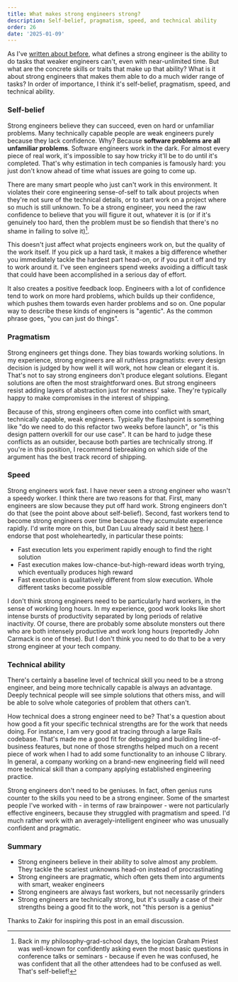 ```yaml
---
title: What makes strong engineers strong?
description: Self-belief, pragmatism, speed, and technical ability
order: 26
date: '2025-01-09'
---
```


As I've [written about before](/weak-engineers), what defines a strong engineer is the ability to do tasks that weaker engineers can't, even with near-unlimited time. But what are the concrete skills or traits that make up that ability? What is it about strong engineers that makes them able to do a much wider range of tasks? In order of importance, I think it's self-belief, pragmatism, speed, and technical ability.

### Self-belief

Strong engineers believe they can succeed, even on hard or unfamiliar problems. Many technically capable people are weak engineers purely because they lack confidence. Why? Because **software problems are all unfamiliar problems**. Software engineers work in the dark. For almost every piece of real work, it's impossible to say how tricky it'll be to do until it's completed. That's why estimation in tech companies is famously hard: you just don't know ahead of time what issues are going to come up.

There are many smart people who just can't work in this environment. It violates their core engineering sense-of-self to talk about projects when they're not sure of the technical details, or to start work on a project where so much is still unknown. To be a strong engineer, you need the raw confidence to believe that you will figure it out, whatever it is (or if it's genuinely too hard, then the problem must be so fiendish that there's no shame in failing to solve it)[^1].

This doesn't just affect what projects engineers work on, but the quality of the work itself. If you pick up a hard task, it makes a big difference whether you immediately tackle the hardest part head-on, or if you put it off and try to work around it. I've seen engineers spend weeks avoiding a difficult task that could have been accomplished in a serious day of effort.

It also creates a positive feedback loop. Engineers with a lot of confidence tend to work on more hard problems, which builds up their confidence, which pushes them towards even harder problems and so on. One popular way to describe these kinds of engineers is "agentic". As the common phrase goes, "you can just do things".

### Pragmatism

Strong engineers get things done. They bias towards working solutions. In my experience, strong engineers are all ruthless pragmatists: every design decision is judged by how well it will work, not how clean or elegant it is. That's not to say strong engineers don't produce elegant solutions. Elegant solutions are often the most straightforward ones. But strong engineers resist adding layers of abstraction just for neatness' sake. They're typically happy to make compromises in the interest of shipping.

Because of this, strong engineers often come into conflict with smart, technically capable, weak engineers. Typically the flashpoint is something like "do we need to do this refactor two weeks before launch", or "is this design pattern overkill for our use case". It can be hard to judge these conflicts as an outsider, because both parties are technically strong. If you're in this position, I recommend tiebreaking on which side of the argument has the best track record of shipping.

### Speed

Strong engineers work fast. I have never seen a strong engineer who wasn't a speedy worker. I think there are two reasons for that. First, many engineers are slow because they put off hard work. Strong engineers don't do that (see the point above about self-belief). Second, fast workers tend to become strong engineers over time because they accumulate experience rapidly. I'd write more on this, but Dan Luu already said it best [here](https://danluu.com/productivity-velocity/). I endorse that post wholeheartedly, in particular these points:

- Fast execution lets you experiment rapidly enough to find the right solution
- Fast execution makes low-chance-but-high-reward ideas worth trying, which eventually produces high reward
- Fast execution is qualitatively different from slow execution. Whole different tasks become possible

I don't think strong engineers need to be particularly hard workers, in the sense of working long hours. In my experience, good work looks like short intense bursts of productivity separated by long periods of relative inactivity. Of course, there are probably some absolute monsters out there who are both intensely productive and work long hours (reportedly John Carmack is one of these). But I don't think you need to do that to be a very strong engineer at your tech company.

### Technical ability

There's certainly a baseline level of technical skill you need to be a strong engineer, and being more technically capable is always an advantage. Deeply technical people will see simple solutions that others miss, and will be able to solve whole categories of problem that others can't. 

How technical does a strong engineer need to be? That's a question about how good a fit your specific technical strengths are for the work that needs doing. For instance, I am very good at tracing through a large Rails codebase. That's made me a good fit for debugging and building line-of-business features, but none of those strengths helped much on a recent piece of work when I had to add some functionality to an inhouse C library. In general, a company working on a brand-new engineering field will need more technical skill than a company applying established engineering practice.

Strong engineers don't need to be geniuses. In fact, often genius runs counter to the skills you need to be a strong engineer. Some of the smartest people I've worked with - in terms of raw brainpower - were not particularly effective engineers, because they struggled with pragmatism and speed. I'd much rather work with an averagely-intelligent engineer who was unusually confident and pragmatic.

### Summary

- Strong engineers believe in their ability to solve almost any problem. They tackle the scariest unknowns head-on instead of procrastinating
- Strong engineers are pragmatic, which often gets them into arguments with smart, weaker engineers
- Strong engineers are always fast workers, but not necessarily grinders
- Strong engineers are technically strong, but it's usually a case of their strengths being a good fit to the work, not "this person is a genius"

Thanks to Zakir for inspiring this post in an email discussion.

[^1]: Back in my philosophy-grad-school days, the logician Graham Priest was well-known for confidently asking even the most basic questions in conference talks or seminars - because if even he was confused, he was confident that all the other attendees had to be confused as well. That's self-belief!